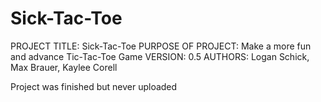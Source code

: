 # Sick-Tac-Toe

PROJECT TITLE: Sick-Tac-Toe
PURPOSE OF PROJECT: Make a more fun and advance Tic-Tac-Toe Game 
VERSION: 0.5 
AUTHORS: Logan Schick, Max Brauer, Kaylee Corell

Project was finished but never uploaded
